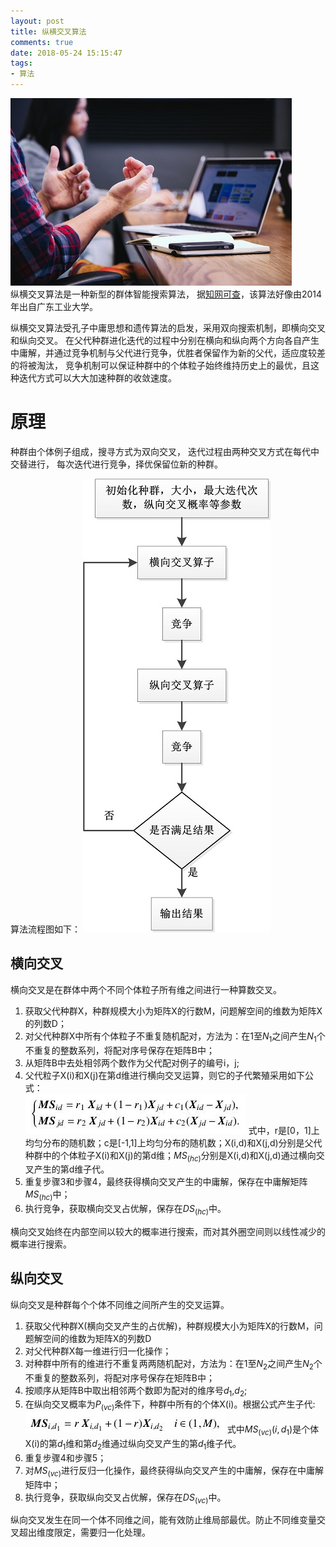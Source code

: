 ```yaml
---
layout: post
title: 纵横交叉算法
comments: true
date: 2018-05-24 15:15:47
tags:
- 算法
---
```

![](\assets\images/180524_1.jpg)  
纵横交叉算法是一种新型的群体智能搜索算法，
据[知网可查](http://kns.cnki.net/kcms/detail/detail.aspx?FileName=SJES14061700208503&DBName=SJES&DBCode=SJES&v=Mjc1MDZyaTNXY3hEOGVXUUwzd1plWnVIaW5oVTdiSUoxb1JhUlE9TmlmT2ZiSzhIdGZOcUk5Rlp1c0hDWHc2b0JFYTYwdDRUZw==)，该算法好像由2014年出自广东工业大学。
<!--more-->
纵横交叉算法受孔子中庸思想和遗传算法的启发，采用双向搜索机制，即横向交叉和纵向交叉。
在父代种群进化迭代的过程中分别在横向和纵向两个方向各自产生中庸解，并通过竞争机制与父代进行竞争，优胜者保留作为新的父代，适应度较差的将被淘汰，
竞争机制可以保证种群中的个体粒子始终维持历史上的最优，且这种迭代方式可以大大加速种群的收敛速度。

# 原理
种群由个体例子组成，搜寻方式为双向交叉，
迭代过程由两种交叉方式在每代中交替进行，
每次迭代进行竞争，择优保留位新的种群。

算法流程图如下：
![](\assets\images/180524_2.jpg)  

## 横向交叉
横向交叉是在群体中两个不同个体粒子所有维之间进行一种算数交叉。
1. 获取父代种群X，种群规模大小为矩阵X的行数M，问题解空间的维数为矩阵X的列数D；
2. 对父代种群X中所有个体粒子不重复随机配对，方法为：在1至$N_1$之间产生$N_1$个不重复的整数系列，将配对序号保存在矩阵B中；
3. 从矩阵B中去处相邻两个数作为父代配对例子的编号i，j;
4. 父代粒子X(i)和X(j)在第d维进行横向交叉运算，则它的子代繁殖采用如下公式：   
![](\assets\images/180524_3.jpg) 
式中，r是[0，1]上均匀分布的随机数；c是[-1,1]上均匀分布的随机数；X(i,d)和X(j,d)分别是父代种群中的个体粒子X(i)和X(j)的第d维；$MS_{(hc)}$分别是X(i,d)和X(j,d)通过横向交叉产生的第d维子代。
5. 重复步骤3和步骤4，最终获得横向交叉产生的中庸解，保存在中庸解矩阵$MS_{(hc)}$中；
6. 执行竞争，获取横向交叉占优解，保存在$DS_{(hc)}$中。

横向交叉始终在内部空间以较大的概率进行搜索，而对其外圈空间则以线性减少的概率进行搜索。

## 纵向交叉
纵向交叉是种群每个个体不同维之间所产生的交叉运算。
1. 获取父代种群X(横向交叉产生的占优解)，种群规模大小为矩阵X的行数M，问题解空间的维数为矩阵X的列数D
2. 对父代种群X每一维进行归一化操作；
3. 对种群中所有的维进行不重复两两随机配对，方法为：在1至$N_2$之间产生$N_2$个不重复的整数系列，将配对序号保存在矩阵B中；
4. 按顺序从矩阵B中取出相邻两个数即为配对的维序号$d_1$,$d_2$;
5. 在纵向交叉概率为$P_{(vc)}$条件下，种群中所有的个体X(i)。根据公式产生子代:   
![](\assets\images/180524_4.jpg) 
式中$MS_{(vc)}(i,d_1)$是个体X(i)的第$d_1$维和第$d_2$维通过纵向交叉产生的第$d_1$维子代。
6. 重复步骤4和步骤5；
7. 对$MS_{(vc)}$进行反归一化操作，最终获得纵向交叉产生的中庸解，保存在中庸解矩阵中；
8. 执行竞争，获取纵向交叉占优解，保存在$DS_{(vc)}$中。

纵向交叉发生在同一个体不同维之间，能有效防止维局部最优。防止不同维变量交叉超出维度限定，需要归一化处理。